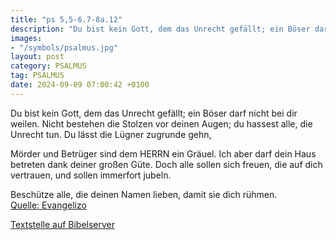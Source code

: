 ```yaml
---
title: "ps 5,5-6.7-8a.12"
description: "Du bist kein Gott, dem das Unrecht gefällt; ein Böser darf nicht bei dir weilen. Nicht bestehen die Stolzen vor deinen Augen;  du hassest alle, die Unrecht tun. Du lässt die Lügner zugrunde gehn,   Mörder und Betrüger sind dem HERRN ein Gräuel. Ich aber darf dein Haus betreten ...."
images:
- "/symbols/psalmus.jpg"
layout: post
category: PSALMUS
tag: PSALMUS
date: 2024-09-09 07:00:42 +0100
---
```

Du bist kein Gott, dem das Unrecht gefällt; ein Böser darf nicht bei dir weilen.
Nicht bestehen die Stolzen vor deinen Augen; 
du hassest alle, die Unrecht tun.
Du lässt die Lügner zugrunde gehn, 

Mörder und Betrüger sind dem HERRN ein Gräuel.
Ich aber darf dein Haus betreten dank deiner großen Güte.<!--more-->
Doch alle sollen sich freuen, die auf dich vertrauen,
und sollen immerfort jubeln.

Beschütze alle, die deinen Namen lieben,
damit sie dich rühmen.<br>
[Quelle: Evangelizo](https://evangeliumtagfuertag.org/DE/gospel)

[Textstelle auf Bibelserver](https://www.bibleserver.com/EU/ps5,5-6.7-8a.12)
